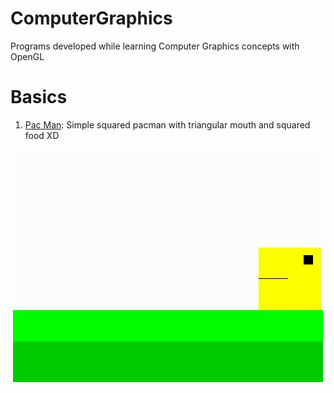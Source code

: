# ComputerGraphics
Programs developed while learning Computer Graphics concepts with OpenGL

# Basics
  1. [Pac Man](https://github.com/AnneLivia/ComputerGraphics/tree/master/Pac%20Man): Simple squared pacman with triangular mouth and squared food XD <br/>
<p align="center"> 
  <img src="_RepositoryImages/pacman.gif" alt="Squared Pac Man"/>
</p>